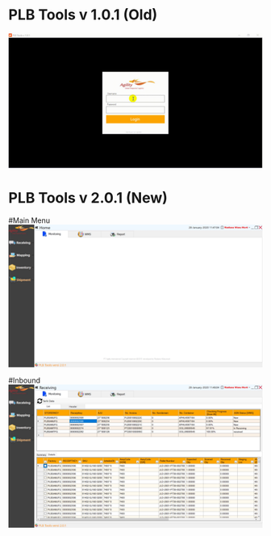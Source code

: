 # PLB Tools v 1.0.1 (Old)

![Loginpage](https://raw.githubusercontent.com/wsnx/AgilityTools/master/Sample.gif)


# PLB Tools v 2.0.1 (New)

#Main Menu
![NewUI](https://raw.githubusercontent.com/wsnx/AgilityTools/master/NewUI.jpg)


#Inbound
![NewUI](https://raw.githubusercontent.com/wsnx/AgilityTools/master/Inbound.jpg)




